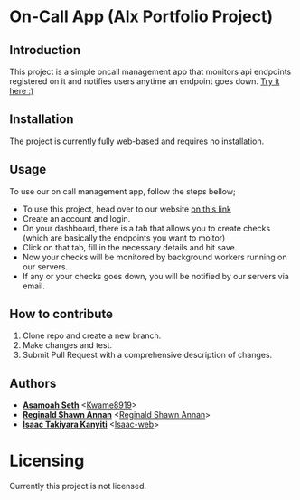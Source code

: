 # On-Call App (Alx Portfolio Project)

## Introduction
This project is a simple oncall management app that monitors api endpoints registered on it and notifies users anytime an endpoint goes down.
<a href="http://www.alxtakiy.tech" target="window">Try it here :)</a>


## Installation
The project is currently fully web-based and requires no installation. 

## Usage
To use our on call management app, follow the steps bellow;
- To use this project, head over to our website <a href="http://www.alxtakiy.tech">on this link</a>
- Create an account and login.
- On your dashboard, there is a tab that allows you to create checks (which are basically the endpoints you want to moitor)
- Click on that tab, fill in the necessary details and hit save.
- Now your checks will be monitored by background workers running on our servers.
- If any or your checks goes down, you will be notified by our servers via email.


## How to contribute
1. Clone repo and create a new branch.
2. Make changes and test.
3. Submit Pull Request with a comprehensive description of changes.

## Authors
* **[Asamoah Seth](https://twitter.com/kseth15)** <[Kwame8919](https://github.com/Kwame8919)>
* **[Reginald Shawn Annan](https://twitter.com/kseth15)** <[Reginald Shawn Annan](https://github.com/rsannan)>
* **[Isaac Takiyara Kanyiti](https://twitter.com/isaac_takiy)** <[Isaac-web](https://github.com/Isaac-web)>


# Licensing
Currently this project is not licensed.



